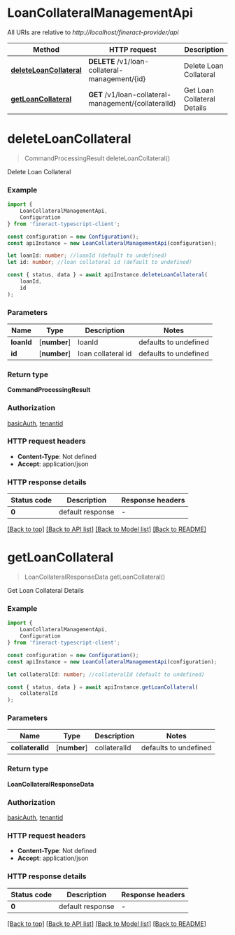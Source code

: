 # LoanCollateralManagementApi

All URIs are relative to *http://localhost/fineract-provider/api*

|Method | HTTP request | Description|
|------------- | ------------- | -------------|
|[**deleteLoanCollateral**](#deleteloancollateral) | **DELETE** /v1/loan-collateral-management/{id} | Delete Loan Collateral|
|[**getLoanCollateral**](#getloancollateral) | **GET** /v1/loan-collateral-management/{collateralId} | Get Loan Collateral Details|

# **deleteLoanCollateral**
> CommandProcessingResult deleteLoanCollateral()

Delete Loan Collateral

### Example

```typescript
import {
    LoanCollateralManagementApi,
    Configuration
} from 'fineract-typescript-client';

const configuration = new Configuration();
const apiInstance = new LoanCollateralManagementApi(configuration);

let loanId: number; //loanId (default to undefined)
let id: number; //loan collateral id (default to undefined)

const { status, data } = await apiInstance.deleteLoanCollateral(
    loanId,
    id
);
```

### Parameters

|Name | Type | Description  | Notes|
|------------- | ------------- | ------------- | -------------|
| **loanId** | [**number**] | loanId | defaults to undefined|
| **id** | [**number**] | loan collateral id | defaults to undefined|


### Return type

**CommandProcessingResult**

### Authorization

[basicAuth](../README.md#basicAuth), [tenantid](../README.md#tenantid)

### HTTP request headers

 - **Content-Type**: Not defined
 - **Accept**: application/json


### HTTP response details
| Status code | Description | Response headers |
|-------------|-------------|------------------|
|**0** | default response |  -  |

[[Back to top]](#) [[Back to API list]](../README.md#documentation-for-api-endpoints) [[Back to Model list]](../README.md#documentation-for-models) [[Back to README]](../README.md)

# **getLoanCollateral**
> LoanCollateralResponseData getLoanCollateral()

Get Loan Collateral Details

### Example

```typescript
import {
    LoanCollateralManagementApi,
    Configuration
} from 'fineract-typescript-client';

const configuration = new Configuration();
const apiInstance = new LoanCollateralManagementApi(configuration);

let collateralId: number; //collateralId (default to undefined)

const { status, data } = await apiInstance.getLoanCollateral(
    collateralId
);
```

### Parameters

|Name | Type | Description  | Notes|
|------------- | ------------- | ------------- | -------------|
| **collateralId** | [**number**] | collateralId | defaults to undefined|


### Return type

**LoanCollateralResponseData**

### Authorization

[basicAuth](../README.md#basicAuth), [tenantid](../README.md#tenantid)

### HTTP request headers

 - **Content-Type**: Not defined
 - **Accept**: application/json


### HTTP response details
| Status code | Description | Response headers |
|-------------|-------------|------------------|
|**0** | default response |  -  |

[[Back to top]](#) [[Back to API list]](../README.md#documentation-for-api-endpoints) [[Back to Model list]](../README.md#documentation-for-models) [[Back to README]](../README.md)

